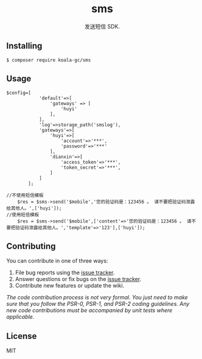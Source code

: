 <h1 align="center"> sms </h1>

<p align="center"> 发送短信 SDK.</p>


## Installing

```shell
$ composer require koala-gc/sms 
```

## Usage

```
$config=[
            'default'=>[
                'gateways' => [
                    'huyi'
                ],
            ],
            'log'=>storage_path('smslog'),
            'gateways'=>[
                'huyi'=>[
                    'account'=>'***',
                    'password'=>'***'
                ],
                'dianxin'=>[
                    'access_token'=>'***',
                    'token_secret'=>'***',
                ]
            ]
        ];

//不使用短信模板
    $res = $sms->send('$mobile','您的验证码是：123456 。 请不要把验证码泄露给其他人。',['huyi']);
//使用短信模板
    $res = $sms->send('$mobile',['content'=>'您的验证码是：123456 。 请不要把验证码泄露给其他人。','template'=>'123'],['huyi']);

```

## Contributing

You can contribute in one of three ways:

1. File bug reports using the [issue tracker](https://github.com/koala/sms/issues).
2. Answer questions or fix bugs on the [issue tracker](https://github.com/koala/sms/issues).
3. Contribute new features or update the wiki.

_The code contribution process is not very formal. You just need to make sure that you follow the PSR-0, PSR-1, and PSR-2 coding guidelines. Any new code contributions must be accompanied by unit tests where applicable._

## License

MIT